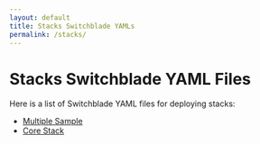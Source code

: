 ```yaml
---
layout: default
title: Stacks Switchblade YAMLs
permalink: /stacks/
---
```


# Stacks Switchblade YAML Files

Here is a list of Switchblade YAML files for deploying stacks:

- [Multiple Sample](../yamls/stacks/multiple-sample.yaml)
- [Core Stack](../yamls/stacks/core_v1alpha1_stack.yaml)
